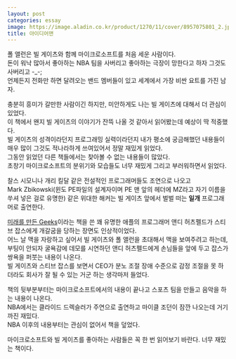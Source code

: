 ```yaml
---
layout: post
categories: essay
image: https://image.aladin.co.kr/product/1270/11/cover/8957075801_2.jpg
title: 아이디어맨
---
```


폴 앨런은 빌 게이츠와 함께 마이크로소프트를 처음 세운 사람이다.  
돈이 워낙 많아서 좋아하는 NBA 팀을 사버리고 좋아하는 극장이 망한다고 하자 그것도 사버리고 -_-;  
언제든지 전화만 하면 달려오는 밴드 멤버들이 있고 세계에서 가장 비싼 요트를 가진 남자.

충분히 흥미가 갈만한 사람이긴 하지만, 미안하게도 나는 빌 게이츠에 대해서 더 관심이 있었다.  
이 책에서 왠지 빌 게이츠의 이야기가 잔뜩 나올 것 같아서 읽어봤는데 예상이 딱 적중했다.  
빌 게이츠의 성격이라던지 프로그래밍 실력이라던지 내가 평소에 궁금해했던 내용들이 매우 많이 그것도 적나라하게 쓰여있어서 정말 재밌게 읽었다.  
그동안 읽었던 다른 책들에서는 찾아볼 수 없는 내용들이 많았다.  
초창기 마이크로소프트의 분위기와 모습들도 너무 재밌게 그리고 부러워하면서 읽었다.

찰스 시모니나 개리 킬달 같은 전설적인 프로그래머들도 조연으로 나오고  
Mark Zbikowski(윈도 PE파일의 설계자이며 PE 맨 앞의 헤더에 MZ라고 자기 이름을 쑤셔 넣은 걸로 유명한) 같은 위대한 해커는 빌 게이츠 앞에서 벌벌 떠는 **일개** 프로그래머로 출연한다.

[미래를 만든 Geeks](https://www.aladin.co.kr/shop/wproduct.aspx?ItemId=6882369)이라는 책을 쓴 꽤 유명한 애플의 프로그래머 앤디 허츠펠드가 스티브 잡스에게 개갈굼을 당하는 장면도 인상적이었다.  
어느 날 맥을 자랑하고 싶어서 빌 게이츠와 폴 앨런을 초대해서 맥을 보여주려고 하는데, 부팅이 안되자 굴욕감에 데모를 시연하던 앤디 허츠펠드에게 손님들을 앞에 두고 잡스가 쌍욕을 퍼붓는 내용이 나온다.  
빌 게이츠와 스티브 잡스를 보면서 CEO가 분노 조절 장애 수준으로 감정 조절을 못 하더라도 회사가 잘 될 수 있는 거군 하는 생각마저 들었다.

책의 뒷부분부터는 마이크로소프트에서의 내용이 끝나고 스포츠 팀을 만들고 음악을 하는 내용이 나온다.  
NBA에서는 클라이드 드렉슬러가 주연으로 출연하고 마이클 조던이 잠깐 나오는데 거기까진 재밌다.  
NBA 이후의 내용부터는 관심이 없어서 책을 덮었다.

마이크로소프트와 빌 게이츠를 좋아하는 사람들은 꼭 한 번 읽어보기 바란다. 너무 재밌는 책이다.